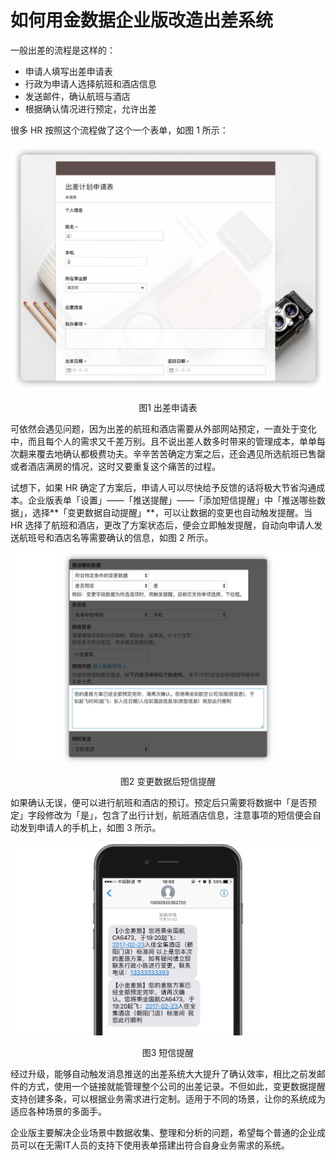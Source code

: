 # 如何用金数据企业版改造出差系统

一般出差的流程是这样的：

* 申请人填写出差申请表
* 行政为申请人选择航班和酒店信息
* 发送邮件，确认航班与酒店
* 根据确认情况进行预定，允许出差

很多 HR 按照这个流程做了这个一个表单，如图 1 所示：

![](/assets/出差系统-申请表.jpeg)
<center>图1 出差申请表</center>

可依然会遇见问题，因为出差的航班和酒店需要从外部网站预定，一直处于变化中，而且每个人的需求又千差万别。且不说出差人数多时带来的管理成本，单单每次翻来覆去地确认都极费功夫。辛辛苦苦确定方案之后，还会遇见所选航班已售罄或者酒店满房的情况，这时又要重复这个痛苦的过程。

试想下，如果 HR 确定了方案后，申请人可以尽快给予反馈的话将极大节省沟通成本。企业版表单「设置」——「推送提醒」——「添加短信提醒」中「推送哪些数据」，选择**「变更数据自动提醒」**，可以让数据的变更也自动触发提醒。当 HR 选择了航班和酒店，更改了方案状态后，便会立即触发提醒，自动向申请人发送航班号和酒店名等需要确认的信息，如图 2 所示。

![](/assets/出差系统-变更数据短信提醒.jpeg)
<center>图2 变更数据后短信提醒</center>

如果确认无误，便可以进行航班和酒店的预订。预定后只需要将数据中「是否预定」字段修改为「是」，包含了出行计划，航班酒店信息，注意事项的短信便会自动发到申请人的手机上，如图 3 所示。

![](/assets/出差系统-短信提醒.jpeg)
<center>图3 短信提醒</center>

经过升级，能够自动触发消息推送的出差系统大大提升了确认效率，相比之前发邮件的方式，使用一个链接就能管理整个公司的出差记录。不但如此，变更数据提醒支持创建多条，可以根据业务需求进行定制。适用于不同的场景，让你的系统成为适应各种场景的多面手。

企业版主要解决企业场景中数据收集、整理和分析的问题，希望每个普通的企业成员可以在无需IT人员的支持下使用表单搭建出符合自身业务需求的系统。